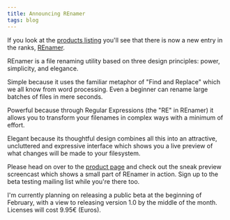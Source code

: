 ```yaml
---
title: Announcing REnamer
tags: blog
---
```


If you look at the [products listing](http://www.wincent.com/a/products/) you'll see that there is now a new entry in the ranks, [REnamer](http://renamer.wincent.com/).

REnamer is a file renaming utility based on three design principles: power, simplicity, and elegance.

Simple because it uses the familiar metaphor of "Find and Replace" which we all know from word processing. Even a beginner can rename large batches of files in mere seconds.

Powerful because through Regular Expressions (the "RE" in REnamer) it allows you to transform your filenames in complex ways with a minimum of effort.

Elegant because its thoughtful design combines all this into an attractive, uncluttered and expressive interface which shows you a live preview of what changes will be made to your filesystem.

Please head on over to the [product page](http://renamer.wincent.com/) and check out the sneak preview screencast which shows a small part of REnamer in action. Sign up to the beta testing mailing list while you're there too.

I'm currently planning on releasing a public beta at the beginning of February, with a view to releasing version 1.0 by the middle of the month. Licenses will cost 9.95€ (Euros).
